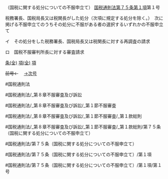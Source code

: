 （国税に関する処分についての不服申立て）
[国税通則法第７５条第１項](国税通則法＿＿＿＿＿第７５条第１項)第１号

税務署長、国税局長又は税関長がした処分（次項に規定する処分を除く。）　次に掲げる不服申立てのうちその処分に不服がある者の選択するいずれかの不服申立て

イ　その処分をした税務署長、国税局長又は税関長に対する再調査の請求

ロ　国税不服審判所長に対する審査請求

[条(全)](国税通則法＿＿＿＿＿第７５条_.md)    [項(全)](国税通則法＿＿＿＿＿第７５条第１項_.md)    [項](国税通則法＿＿＿＿＿第７５条第１項.md)

~~前号←~~　  [→次号](国税通則法＿＿＿＿＿第７５条第１項第２号.md)

#国税通則法

#国税通則法/_第８章不服審査及び訴訟

#国税通則法/_第８章不服審査及び訴訟/_第１節不服審査

#国税通則法/_第８章不服審査及び訴訟/_第１節不服審査/_第１款総則

#国税通則法/_第８章不服審査及び訴訟/_第１節不服審査/_第１款総則/第７５条（国税に関する処分についての不服申立て）

#国税通則法/第７５条（国税に関する処分についての不服申立て）

#国税通則法/第７５条（国税に関する処分についての不服申立て）/第１項

#国税通則法/第７５条（国税に関する処分についての不服申立て）/第１項/第１号

